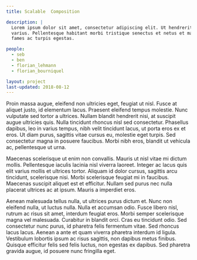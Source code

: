 ```yaml
---
title: Scalable  Composition

description: |
  Lorem ipsum dolor sit amet, consectetur adipiscing elit. Ut hendrerit blandit
  varius. Pellentesque habitant morbi tristique senectus et netus et malesuada
  fames ac turpis egestas.

people:
  - seb
  - ben
  - florian_lehmann
  - florian_bourniquel

layout: project
last-updated: 2018-08-12
---
```


Proin massa augue, eleifend non ultricies eget, feugiat ut nisl. Fusce at
aliquet justo, id elementum lacus. Praesent eleifend tempus molestie. Nunc
vulputate sed tortor a ultrices. Nullam blandit hendrerit nisi, at suscipit
augue ultricies quis. Nulla tincidunt rhoncus nisl sed consectetur. Phasellus
dapibus, leo in varius tempus, nibh velit tincidunt lacus, ut porta eros ex et
eros. Ut diam purus, sagittis vitae cursus eu, molestie eget turpis. Sed
consectetur magna in posuere faucibus. Morbi nibh eros, blandit ut vehicula ac,
pellentesque ut urna.

Maecenas scelerisque ut enim non convallis. Mauris ut nisl vitae mi dictum
mollis. Pellentesque iaculis lacinia nisl viverra laoreet. Integer ac lacus quis
elit varius mollis et ultrices tortor. Aliquam id dolor cursus, sagittis arcu
tincidunt, scelerisque nisi. Morbi scelerisque feugiat mi in faucibus. Maecenas
suscipit aliquet est et efficitur. Nullam sed purus nec nulla placerat ultrices
ac at ipsum. Mauris a imperdiet eros.

Aenean malesuada tellus nulla, ut ultrices purus dictum et. Nunc non eleifend
nulla, ut luctus nulla. Nulla et accumsan odio. Fusce libero nisl, rutrum ac
risus sit amet, interdum feugiat eros. Morbi semper scelerisque magna vel
malesuada. Curabitur in blandit orci. Cras eu tincidunt odio. Sed consectetur
nunc purus, id pharetra felis fermentum vitae. Sed rhoncus lacus lacus. Aenean a
ante et quam viverra pharetra interdum id ligula. Vestibulum lobortis ipsum ac
risus sagittis, non dapibus metus finibus. Quisque efficitur felis sed felis
luctus, non egestas ex dapibus. Sed pharetra gravida augue, id posuere nunc
fringilla eget.
